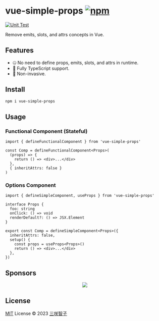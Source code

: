 # vue-simple-props [![npm](https://img.shields.io/npm/v/vue-simple-props.svg)](https://npmjs.com/package/vue-simple-props)

[![Unit Test](https://github.com/sxzz/vue-simple-props/actions/workflows/unit-test.yml/badge.svg)](https://github.com/sxzz/vue-simple-props/actions/workflows/unit-test.yml)

Remove emits, slots, and attrs concepts in Vue.

## Features

- 🤐 No need to define props, emits, slots, and attrs in runtime.
- 🦾 Fully TypeScript support.
- 👾 Non-invasive.

## Install

```bash
npm i vue-simple-props
```

## Usage

### Functional Component (Stateful)

```tsx
import { defineFunctionalComponent } from 'vue-simple-props'

const Comp = defineFunctionalComponent<Props>(
  (props) => {
    return () => <div>...</div>
  },
  { inheritAttrs: false }
)
```

### Options Component

```tsx
import { defineSimpleComponent, useProps } from 'vue-simple-props'

interface Props {
  foo: string
  onClick: () => void
  renderDefault?: () => JSX.Element
}

export const Comp = defineSimpleComponent<Props>({
  inheritAttrs: false,
  setup() {
    const props = useProps<Props>()
    return () => <div>...</div>
  },
})
```

## Sponsors

<p align="center">
  <a href="https://cdn.jsdelivr.net/gh/sxzz/sponsors/sponsors.svg">
    <img src='https://cdn.jsdelivr.net/gh/sxzz/sponsors/sponsors.svg'/>
  </a>
</p>

## License

[MIT](./LICENSE) License © 2023 [三咲智子](https://github.com/sxzz)
